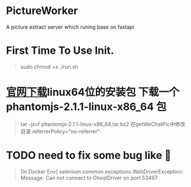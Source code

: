 # PictureWorker
A picture extract server which runing base on fastapi 

# First Time To Use Init.
> sudo chmod +x ./run.sh
# [官网下载](http://phantomjs.org/download.html)linux64位的安装包 下载一个 phantomjs-2.1.1-linux-x86_64 包
> tar -jxvf phantomjs-2.1.1-linux-x86_64.tar.bz2
> 在getWeChatPic中修改目录
> referrerPolicy="no-referrer"


# TODO need to fix some bug like :anger:
>  [In Docker Env] selenium.common.exceptions.WebDriverException: Message: Can not connect to GhostDriver on port 53467
